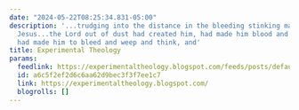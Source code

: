 ```yaml
---
date: "2024-05-22T08:25:34.831-05:00"
description: '...trudging into the distance in the bleeding stinking mad shadow of
  Jesus...the Lord out of dust had created him, had made him blood and nerve and mind,
  had made him to bleed and weep and think, and'
title: Experimental Theology
params:
  feedlink: https://experimentaltheology.blogspot.com/feeds/posts/default
  id: a6c5f2ef2d6c6aa62d9bec3f3f7ee1c7
  link: https://experimentaltheology.blogspot.com/
  blogrolls: []
---
```

